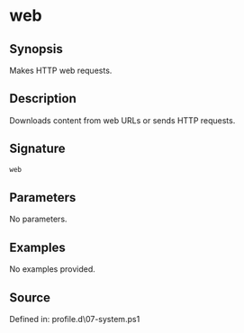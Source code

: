 # web

## Synopsis

Makes HTTP web requests.

## Description

Downloads content from web URLs or sends HTTP requests.

## Signature

```powershell
web
```

## Parameters

No parameters.

## Examples

No examples provided.

## Source

Defined in: profile.d\07-system.ps1
